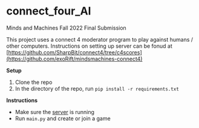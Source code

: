 # connect_four_AI
Minds and Machines Fall 2022 Final Submission

This project uses a connect 4 moderator program to play against humans / other computers.
Instructions on setting up server can be fonud at [https://github.com/SharpBit/connect4/tree/c4scores](https://github.com/exoRift/mindsmachines-connect4)

**Setup**
1. Clone the repo
2. In the directory of the repo, run `pip install -r requirements.txt`

**Instructions**
* Make sure the [server](https://github.com/exoRift/mindsmachines-connect4/) is running
* Run `main.py` and create or join a game 
